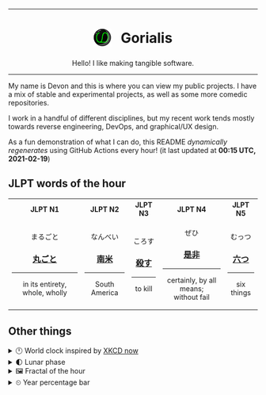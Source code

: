 ***

<h1 align="center">
<sub>
    <img src="readme/resources/avatar.png" height="36">
</sub>
&nbsp;
Gorialis
</h1>
<p align="center">
Hello! I like making tangible software.
</p>

***

My name is Devon and this is where you can view my public projects. I have a mix of stable and experimental projects, as well as some more comedic repositories.

I work in a handful of different disciplines, but my recent work tends mostly towards reverse engineering, DevOps, and graphical/UX design.

As a fun demonstration of what I can do, this README *dynamically regenerates* using GitHub Actions every hour! (it last updated at **00:15 UTC, 2021-02-19**)

<h2>JLPT words of the hour</h2>
<table>
    <tr>
        <th>JLPT N1</th>
        <th>JLPT N2</th>
        <th>JLPT N3</th>
        <th>JLPT N4</th>
        <th>JLPT N5</th>
    </tr>
    <tr>
        <td>
            <p align="center">まるごと</p>
            <h3 align="center"><b><a href="https://jisho.org/search/%E4%B8%B8%E3%81%94%E3%81%A8">丸ごと</a></b></h3>
            <hr>
            <p align="center">in its entirety,<wbr> whole,<wbr> wholly</p>
        </td>
        <td>
            <p align="center">なんべい</p>
            <h3 align="center"><b><a href="https://jisho.org/search/%E5%8D%97%E7%B1%B3">南米</a></b></h3>
            <hr>
            <p align="center">South America</p>
        </td>
        <td>
            <p align="center">ころす</p>
            <h3 align="center"><b><a href="https://jisho.org/search/%E6%AE%BA%E3%81%99">殺す</a></b></h3>
            <hr>
            <p align="center">to kill</p>
        </td>
        <td>
            <p align="center">ぜひ</p>
            <h3 align="center"><b><a href="https://jisho.org/search/%E6%98%AF%E9%9D%9E">是非</a></b></h3>
            <hr>
            <p align="center">certainly,<wbr> by all means;<br> without fail</p>
        </td>
        <td>
            <p align="center">むっつ</p>
            <h3 align="center"><b><a href="https://jisho.org/search/%E5%85%AD%E3%81%A4">六つ</a></b></h3>
            <hr>
            <p align="center">six things</p>
        </td>
    </tr>
</table>

<h2>Other things</h2>
<details>
<summary>🕛  World clock inspired by <a href="https://xkcd.com/now">XKCD now</a></summary>

> <img src="generated/now.png" width="512">

</details>
<details>
<summary>🌓 Lunar phase</summary>

The moon is approximately 26.66% through its phase (First Quarter).

</details>
<details>
<summary>&#x1f5bc; Fractal of the hour</summary>

> <img src="generated/fractal.png" width="512">

</details>
<details>
<summary>&#x23f2; Year percentage bar</summary>
<pre><code>2021 [██▁▁▁▁▁▁▁▁▁▁▁▁▁▁▁▁▁▁] 13.43%</code></pre>
</details>
